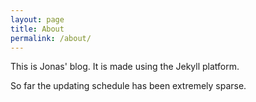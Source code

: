 ```yaml
---
layout: page
title: About
permalink: /about/
---
```


This is Jonas' blog. It is made using the Jekyll platform.

So far the updating schedule has been extremely sparse.
